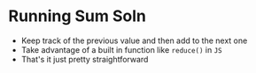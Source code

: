 # Running Sum Soln
* Keep track of the previous value and then add to the next one
* Take advantage of a built in function like `reduce()` in `JS`
* That's it just pretty straightforward